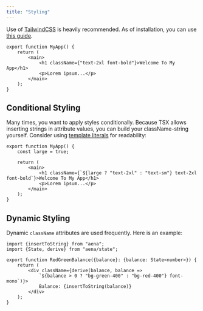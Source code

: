 ```yaml
---
title: "Styling"
---
```


Use of [TailwindCSS](https://tailwindcss.com/) is heavily recommended. As of installation, you can use [this guide](https://tailwindcss.com/docs/installation/using-postcss).

```tsx
export function MyApp() {
    return (
        <main>
            <h1 className={"text-2xl font-bold"}>Welcome To My App</h1>
            <p>Lorem ipsum...</p>
        </main>
    );
}
```

## Conditional Styling

Many times, you want to apply styles conditionally. Because TSX allows inserting strings in attribute values, you can build your className-string yourself. Consider using [template literals](https://developer.mozilla.org/en-US/docs/Web/JavaScript/Reference/Template_literals) for readability:

```tsx
export function MyApp() {
    const large = true;

    return (
        <main>
            <h1 className={`${large ? "text-2xl" : "text-sm"} text-2xl font-bold`}>Welcome To My App</h1>
            <p>Lorem ipsum...</p>
        </main>
    );
}
```

## Dynamic Styling

Dynamic `className` attributes are used frequently. Here is an example:

```tsx
import {insertToString} from "aena";
import {State, derive} from "aena/state";

export function RedGreenBalance({balance}: {balance: State<number>}) {
    return (
        <div className={derive(balance, balance =>
            `${balance > 0 ? "bg-green-400" : "bg-red-400"} font-mono`)}>
            Balance: {insertToString(balance)}
        </div>
    );
}
```